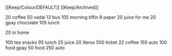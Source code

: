 [[Keep/Colour/DEFAULT]] [[Keep/Archived]] 

20 coffee
50 vadai
12 bus
105 morning tiffin
8 paper
20 juice for me
20 gpay chocolate
105 lunch
  


20 in home


100 tea snacks
95 lunch
25 juice
20 Xerox
500 ticket
22 coffee
150 auto
100 food gpay
50 food
250 auto






